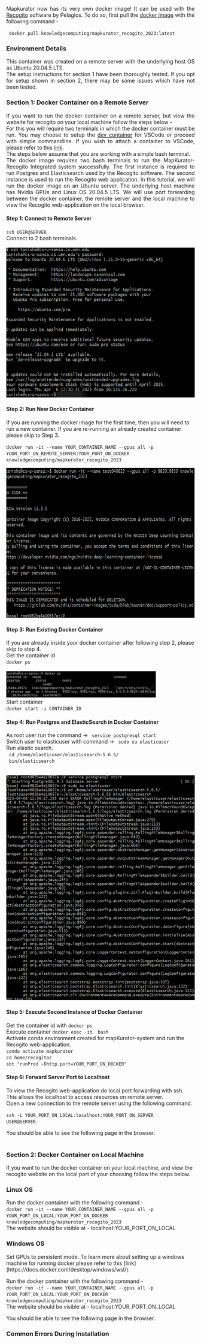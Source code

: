 
<body>
<p align = "justify"> Mapkurator now has its very own docker image! It can be used with the <a href="https://github.com/pelagios/recogito2">Recogito</a> software by Pelagios. To do so, first pull the <a href="https://hub.docker.com/r/knowledgecomputing/mapkurator_recogito_2023/tags">docker image</a> with the following command -<br> </p> 

<code> docker pull knowledgecomputing/mapkurator_recogito_2023:latest </code>
 
<h3> Environment Details  </h3>  
<p align = "justify"> This container was created on a remote server with the underlying host OS as Ubuntu 20.04.5 LTS.<br>     
The setup instructions for section 1 have been thoroughly tested. If you opt for setup shown in section 2, there may be some issues which have not been tested.<br>
</p>
<h3> Section 1: Docker Container on a Remote Server </h3>     
<p align="justify"> If you want to run the docker container on a remote server, but view the website for recogito on your local machine follow the steps below -<br>    
For this you will require two terminals in which the docker container must be run. You  may choose to setup the <a href="https://code.visualstudio.com/docs/devcontainers/tutorial">dev container</a> for VSCode or proceed with simple commandline. If you wish to attach a container to VSCode, please refer to this <a href="https://code.visualstudio.com/docs/devcontainers/attach-container">link</a>.<br>     
The steps below assume that you are working with a simple bash terminal.<br>    
The docker image requires two bash terminals to run the MapKurator-Recogito Integrated system successfully. The first instance is required to run Postgres and Elasticsearch used by the Recogito software. The second instance is used to run the Recogito web application. In this tutorial, we will run the docker image on an Ubuntu server. The underlying host machine has Nvidia GPUs and Linux OS 20.04.5 LTS. We will use port forwarding between the docker container, the remote server and the local machine to view the Recogito web-application on the local browser.<br>
 
<h4> Step 1: Connect to Remote Server </h4> 
<code>ssh USER@SERVER</code><br>     
 Connect to 2 bash terminals.<br><br>       
    
<img src="/docs/assets/1_ssh.png" height=400 width=550 alt="SSH Example">
 
<h4> Step 2: Run New Docker Container </h4> 
 If you are running the docker image for the first time, then you will need to run a new container. If you are re-running an already created container please skip to Step 3.<br>     
 
<code>docker run -it --name YOUR_CONTAINER_NAME --gpus all -p YOUR_PORT_ON_REMOTE_SERVER:YOUR_PORT_ON_DOCKER knowledgecomputing/mapkurator_recogito_2023</code>   
      
<img src="/docs/assets/2_docker.png" height=400 width=550 alt="Docker Run Example">      
      
<h4> Step 3: Run Existing Docker Container </h4>
If you are already inside your docker container after following step 2, please skip to step 4.<br>     
Get the container id <br> 
<code>docker ps</code><br><br>     
<img src="/docs/assets/4_dockerps.png" height=70 width=400 alt="Docker ps example"><br>     
Start container<br>
<code>docker start -i CONTAINER_ID</code><br>
<h4> Step 4: Run Postgres and ElasticSearch in Docker Container </h4> 
As root user run the command -> <code> service postgresql start </code><br>  
Switch user to elasticuser with command -> <code> sudo su elasticuser </code><br>  
Run elastic search. <br>      
<code> cd /home/elasticuser/elasticsearch-5.6.5/ </code><br>
<code> bin/elasticsearch </code><br><br>
      
<img src="/docs/assets/3_dockerdb.png" height=600 width=700 alt="Elasticsearch and Postgres Example"><br>      
        
<h4>Step 5: Execute Second Instance of Docker Container</h4>
Get the container id with <code>docker ps</code><br>     
Execute container <code>docker exec -it <CONTAINER_ID> bash</code><br>       
Activate conda environment created for mapKurator-system and run the Recogito web-application.<br>    
<code>conda activate mapkurator</code><br>
<code>cd home/recogito2</code><br>
<code>sbt "runProd -Dhttp.port=YOUR_PORT_ON_DOCKER"</code><br>

<h4>Step 6: Forward Server Port to Localhost</h4>
To view the Recogito web-application do local port forwarding with ssh. This allows the localhost to access resources on remote server.<br> 
Open a new connection to the remote server using the following command.<br>    
 
<code>ssh -L YOUR_PORT_ON_LOCAL:localhost:YOUR_PORT_ON_SERVER USER@SERVER</code><br>
      
You should be able to see the following page in the browser.<br>    
<ADD IMAGE>

<h3> Section 2: Docker Container on Local Machine </h3>     
If you want to run the docker container on your local machine, and view the recogito website on the local port of your choosing follow the steps below.<br>    

<h3> Linux OS  </h3>
Run the docker container with the following command -<br>
<code>docker run -it --name YOUR_CONTAINER_NAME --gpus all -p YOUR_PORT_ON_LOCAL:YOUR_PORT_ON_DOCKER knowledgecomputing/mapkurator_recogito_2023</code><br> 
The website should be visible at - localhost:YOUR_PORT_ON_LOCAL <br>    
 
<h3> Windows OS </h3> 
Set GPUs to persistent mode. To learn more about setting up a windows machine for running docker please refer to this [link](https://docs.docker.com/desktop/windows/wsl/).     

Run the docker container with the following command -<br>
<code>docker run -it --name YOUR_CONTAINER_NAME --gpus all -p YOUR_PORT_ON_LOCAL:YOUR_PORT_ON_DOCKER knowledgecomputing/mapkurator_recogito_2023</code><br> 
The website should be visible at - localhost:YOUR_PORT_ON_LOCAL <br>    

You should be able to see the following page in the browser. 
<ADD IMAGE> 

 ### Common Errors During Installation
</body>

